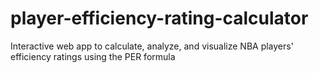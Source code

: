 # player-efficiency-rating-calculator
Interactive web app to calculate, analyze, and visualize NBA players' efficiency ratings using the PER formula
